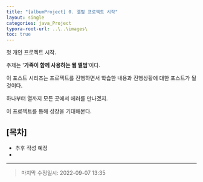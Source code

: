 ```yaml
---
title: "[albumProject] 0. 엘범 프로젝트 시작"
layout: single
categories: java_Project
typora-root-url: ..\..\images\
toc: true
---
```




첫 개인 프로젝트 시작.

주제는 '**가족이 함께 사용하는 웹 엘범**'이다.

이 포스트 시리즈는 프로젝트를 진행하면서 학습한 내용과 진행상황에 대한 포스트가 될 것이다.



하나부터 열까지 모든 곳에서 에러를 만나겠지.

이 프로젝트를 통해 성장을 기대해본다.



## [목차]

- 추후 작성 예정
- 

------

> 마지막 수정일시: 2022-09-07 13:35